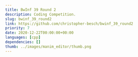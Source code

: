```yaml
---
title: BwInf 39 Round 2
description: Coding Competition.
slug: bwinf_39_round2
link: https://github.com/christopher-besch/bwinf_39_round2
priority: 7
date: 2020-12-22T00:00:00+00:00
languages: [cpp]
dependencies: []
thumb: ../images/manim_editor/thumb.png
---
```


